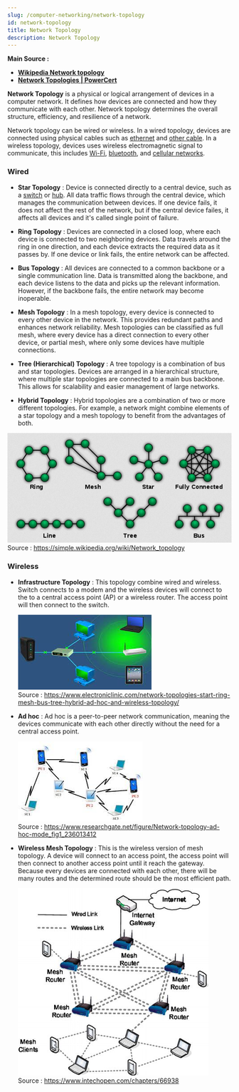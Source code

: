 ```yaml
---
slug: /computer-networking/network-topology
id: network-topology
title: Network Topology
description: Network Topology
---
```


**Main Source :**

- **[Wikipedia Network topology](https://simple.wikipedia.org/wiki/Network_topology)**
- **[Network Topologies | PowerCert](https://youtu.be/zbqrNg4C98U?si=CgkGx3asVyRrUT20)**

**Network Topology** is a physical or logical arrangement of devices in a computer network. It defines how devices are connected and how they communicate with each other. Network topology determines the overall structure, efficiency, and resilience of a network.

Network topology can be wired or wireless. In a wired topology, devices are connected using physical cables such as [ethernet](/computer-networking/ethernet) and [other cable](/digital-signal-processing/signal-transmission-medium#guided-transmission). In a wireless topology, devices uses wireless electromagnetic signal to communicate, this includes [Wi-Fi](/computer-networking/wi-fi), [bluetooth](/computer-networking/bluetooth), and [cellular networks](/computer-networking/cellular-networking).

### Wired

- **Star Topology** : Device is connected directly to a central device, such as a [switch](/computer-networking/switch) or [hub](/computer-networking/hubs). All data traffic flows through the central device, which manages the communication between devices. If one device fails, it does not affect the rest of the network, but if the central device failes, it affects all devices and it's called single point of failure.

- **Ring Topology** : Devices are connected in a closed loop, where each device is connected to two neighboring devices. Data travels around the ring in one direction, and each device extracts the required data as it passes by. If one device or link fails, the entire network can be affected.

- **Bus Topology** : All devices are connected to a common backbone or a single communication line. Data is transmitted along the backbone, and each device listens to the data and picks up the relevant information. However, if the backbone fails, the entire network may become inoperable.

- **Mesh Topology** : In a mesh topology, every device is connected to every other device in the network. This provides redundant paths and enhances network reliability. Mesh topologies can be classified as full mesh, where every device has a direct connection to every other device, or partial mesh, where only some devices have multiple connections.

- **Tree (Hierarchical) Topology** : A tree topology is a combination of bus and star topologies. Devices are arranged in a hierarchical structure, where multiple star topologies are connected to a main bus backbone. This allows for scalability and easier management of large networks.

- **Hybrid Topology** : Hybrid topologies are a combination of two or more different topologies. For example, a network might combine elements of a star topology and a mesh topology to benefit from the advantages of both.

![Type of network topology](./topology.png)  
Source : https://simple.wikipedia.org/wiki/Network_topology

### Wireless

- **Infrastructure Topology** : This topology combine wired and wireless. Switch connects to a modem and the wireless devices will connect to the to a central access point (AP) or a wireless router. The access point will then connect to the switch.

  ![Infrastructure topology](./infrastructure-topology.jpeg)  
   Source : https://www.electroniclinic.com/network-topologies-start-ring-mesh-bus-tree-hybrid-ad-hoc-and-wireless-topology/

- **Ad hoc** : Ad hoc is a peer-to-peer network communication, meaning the devices communicate with each other directly without the need for a central access point.

  ![Device connecting with each other](./ad-hoc.jpeg)  
   Source : https://www.researchgate.net/figure/Network-topology-ad-hoc-mode_fig1_236013412

- **Wireless Mesh Topology** : This is the wireless version of mesh topology. A device will connect to an access point, the access point will then connect to another access point until it reach the gateway. Because every devices are connected with each other, there will be many routes and the determined route should be the most efficient path.

  ![Router aswell as the devices connected with each other wirelessly](./wireless-mesh-topology.png)  
   Source : https://www.intechopen.com/chapters/66938
